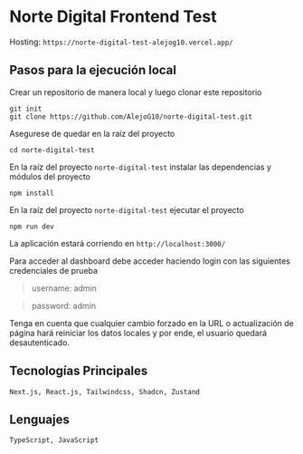 # Norte Digital Frontend Test

Hosting: `https://norte-digital-test-alejog10.vercel.app/`

## Pasos para la ejecución local

Crear un repositorio de manera local y luego clonar este repositorio

    git init
    git clone https://github.com/AlejoG10/norte-digital-test.git

Asegurese de quedar en la raíz del proyecto

    cd norte-digital-test

En la raíz del proyecto `norte-digital-test` instalar las dependencias y módulos del proyecto

    npm install

En la raíz del proyecto `norte-digital-test` ejecutar el proyecto

    npm run dev

La aplicación estará corriendo en `http://localhost:3000/`

Para acceder al dashboard debe acceder haciendo login con las siguientes credenciales de prueba

> username: admin

> password: admin

Tenga en cuenta que cualquier cambio forzado en la URL o actualización de página hará reiniciar los datos locales y por ende, el usuario quedará desautenticado.

## Tecnologías Principales

`Next.js, React.js, Tailwindcss, Shadcn, Zustand`

## Lenguajes

`TypeScript, JavaScript`
